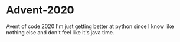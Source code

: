 # Advent-2020
Avent of code 2020 I'm just getting better at python since I know like nothing else and don't feel like it's java time.
